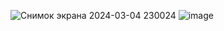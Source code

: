 ![Снимок экрана 2024-03-04 230024](https://github.com/VAC2UM/PythonDZ/assets/119112926/a2cad40c-6e81-4ece-b4af-77d181a3a003)
![image](https://github.com/VAC2UM/PythonDZ/assets/119112926/660060b9-96e5-4b2f-afc9-83cfd7952fc9)
